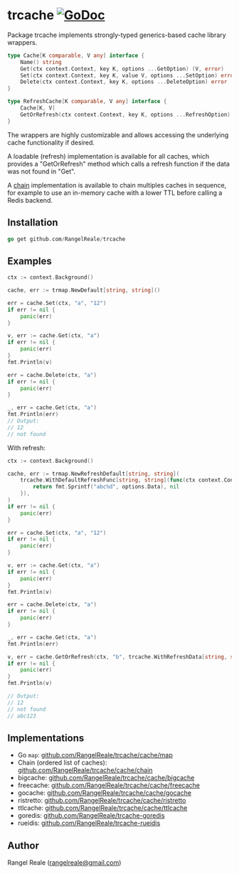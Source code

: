 # trcache [![GoDoc](https://godoc.org/github.com/RangelReale/trcache?status.png)](https://godoc.org/github.com/RangelReale/trcache)

Package trcache implements strongly-typed generics-based cache library wrappers.

```go
type Cache[K comparable, V any] interface {
	Name() string
	Get(ctx context.Context, key K, options ...GetOption) (V, error)
	Set(ctx context.Context, key K, value V, options ...SetOption) error
	Delete(ctx context.Context, key K, options ...DeleteOption) error
}

type RefreshCache[K comparable, V any] interface {
	Cache[K, V]
	GetOrRefresh(ctx context.Context, key K, options ...RefreshOption) (V, error)
}
```

The wrappers are highly customizable and allows accessing the underlying cache functionality if desired.

A loadable (refresh) implementation is available for all caches, which provides a "GetOrRefresh" method which
calls a refresh function if the data was not found in "Get".

A [chain](https://pkg.go.dev/github.com/RangelReale/trcache/cache/chain) implementation is available to chain
multiples caches in sequence, for example to use an in-memory cache with a lower TTL before calling a Redis backend.

## Installation

```go
go get github.com/RangelReale/trcache
```

## Examples

```go
ctx := context.Background()

cache, err := trmap.NewDefault[string, string]()

err = cache.Set(ctx, "a", "12")
if err != nil {
    panic(err)
}

v, err := cache.Get(ctx, "a")
if err != nil {
    panic(err)
}
fmt.Println(v)

err = cache.Delete(ctx, "a")
if err != nil {
    panic(err)
}

_, err = cache.Get(ctx, "a")
fmt.Println(err)
// Output:
// 12
// not found
```

With refresh:

```go
ctx := context.Background()

cache, err := trmap.NewRefreshDefault[string, string](
    trcache.WithDefaultRefreshFunc[string, string](func(ctx context.Context, key string, options trcache.RefreshFuncOptions) (string, error) {
        return fmt.Sprintf("abc%d", options.Data), nil
    }),
)
if err != nil {
    panic(err)
}

err = cache.Set(ctx, "a", "12")
if err != nil {
    panic(err)
}

v, err := cache.Get(ctx, "a")
if err != nil {
    panic(err)
}
fmt.Println(v)

err = cache.Delete(ctx, "a")
if err != nil {
    panic(err)
}

_, err = cache.Get(ctx, "a")
fmt.Println(err)

v, err = cache.GetOrRefresh(ctx, "b", trcache.WithRefreshData[string, string](123))
if err != nil {
    panic(err)
}
fmt.Println(v)

// Output:
// 12
// not found
// abc123
```

## Implementations

- Go `map`: [github.com/RangelReale/trcache/cache/map](https://pkg.go.dev/github.com/RangelReale/trcache/cache/map)
- Chain (ordered list of caches): [github.com/RangelReale/trcache/cache/chain](https://pkg.go.dev/github.com/RangelReale/trcache/cache/chain)
- bigcache: [github.com/RangelReale/trcache/cache/bigcache](https://pkg.go.dev/github.com/RangelReale/trcache/cache/bigcache)
- freecache: [github.com/RangelReale/trcache/cache/freecache](https://pkg.go.dev/github.com/RangelReale/trcache/cache/freecache)
- gocache: [github.com/RangelReale/trcache/cache/gocache](https://pkg.go.dev/github.com/RangelReale/trcache/cache/gocache)
- ristretto: [github.com/RangelReale/trcache/cache/ristretto](https://pkg.go.dev/github.com/RangelReale/trcache/cache/ristretto)
- ttlcache: [github.com/RangelReale/trcache/cache/ttlcache](https://pkg.go.dev/github.com/RangelReale/trcache/cache/ttlcache)
- goredis: [github.com/RangelReale/trcache-goredis](https://github.com/RangelReale/trcache-goredis)
- rueidis: [github.com/RangelReale/trcache-rueidis](https://github.com/RangelReale/trcache-rueidis)

## Author

Rangel Reale (rangelreale@gmail.com)
